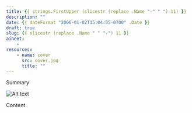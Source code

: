 ```yaml
---
title: {{ strings.FirstUpper (slicestr (replace .Name "-" " ") 11) }}
description: ""
date: {{ dateFormat "2006-01-02T15:04:05-0700" .Date }}
draft: true
slug: {{ slicestr (replace .Name " " "-") 11 }}
aiheet:
    - 
resources:
    - name: cover
      src: cover.jpg
      title: ""
---
```

Summary

<!--more-->

![Alt text](https://placehold.co/1200x630 "Caption")

Content
